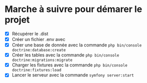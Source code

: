 # Marche à suivre pour démarer le projet


- [x] Récupérer le .dist
- [x] Créer un fichier .env avec
- [x] Créer une base de donnée avec la commande `php bin/console doctrine:database:create`
- [x] Créer les tables avec la commande `php bin/console doctrine:migrations:migrate`
- [x] Charger les fixtures avec la commande `php bin/console doctrine:fixtures:load`
- [x] Lancer le serveur avec la commande `symfony server:start`
